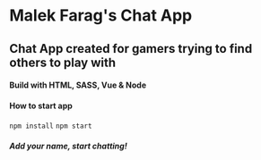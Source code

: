 # Malek Farag's Chat App
## Chat App created for gamers trying to find others to play with


#### Build with HTML, SASS, Vue & Node

#### How to start app
`npm install`
`npm start`



##### Add your name, start chatting!
